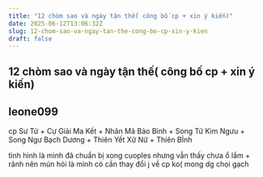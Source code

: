 ```yaml
---
title: "12 chòm sao và ngày tận thế( công bố cp + xin ý kiến)"
date: 2025-06-12T13:06:32Z
slug: 12-chom-sao-va-ngay-tan-the-cong-bo-cp-xin-y-kien
draft: false
---
```


## 12 chòm sao và ngày tận thế( công bố cp + xin ý kiến)

## leone099

cp
Sư Tử + Cự Giải
Ma Kết + Nhân Mã
Bảo Bình + Song Tử
Kim Ngưu + Song Ngư
Bạch Dương + Thiên Yết
Xữ Nữ + Thiên BÌnh
 
tình hình là mình đã chuẩn bị xong cuoples nhưng vẫn thấy chưa ổ lắm + rãnh nên mún hỏi là mình có cần thay đổi j về cp ko( mong dg chọi gạch